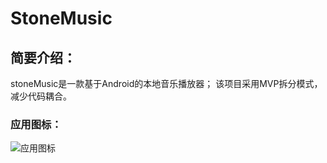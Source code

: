 # StoneMusic

## 简要介绍：
stoneMusic是一款基于Android的本地音乐播放器；
该项目采用MVP拆分模式，减少代码耦合。

### 应用图标：
![应用图标](https://github.com/stoneWangL/StoneMusic/blob/master/app/src/main/res/drawable/music_log.png)
